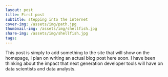 ```yaml
---
layout: post
title: First post
subtitle: stepping into the internet
cover-img: /assets/img/path.jpg
thumbnail-img: /assets/img/shellfish.jpg
share-img: /assets/img/shellfish.jpg
tags: 
---
```


This post is simply to add something to the site that will show on the homepage, I plan on writing an actual blog post here soon. I have been thinking about the impact that next generation developer tools will have on data scientists and data analysts.
